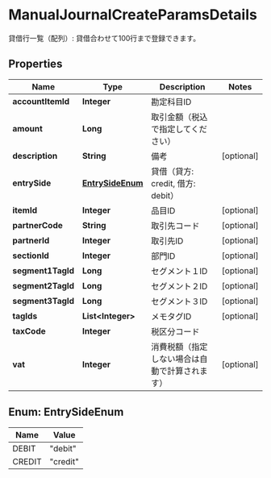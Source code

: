 

# ManualJournalCreateParamsDetails

貸借行一覧（配列）: 貸借合わせて100行まで登録できます。

## Properties

Name | Type | Description | Notes
------------ | ------------- | ------------- | -------------
**accountItemId** | **Integer** | 勘定科目ID | 
**amount** | **Long** | 取引金額（税込で指定してください） | 
**description** | **String** | 備考 |  [optional]
**entrySide** | [**EntrySideEnum**](#EntrySideEnum) | 貸借（貸方: credit, 借方: debit） | 
**itemId** | **Integer** | 品目ID |  [optional]
**partnerCode** | **String** | 取引先コード |  [optional]
**partnerId** | **Integer** | 取引先ID |  [optional]
**sectionId** | **Integer** | 部門ID |  [optional]
**segment1TagId** | **Long** | セグメント１ID |  [optional]
**segment2TagId** | **Long** | セグメント２ID |  [optional]
**segment3TagId** | **Long** | セグメント３ID |  [optional]
**tagIds** | **List&lt;Integer&gt;** | メモタグID |  [optional]
**taxCode** | **Integer** | 税区分コード | 
**vat** | **Integer** | 消費税額（指定しない場合は自動で計算されます） |  [optional]



## Enum: EntrySideEnum

Name | Value
---- | -----
DEBIT | &quot;debit&quot;
CREDIT | &quot;credit&quot;



